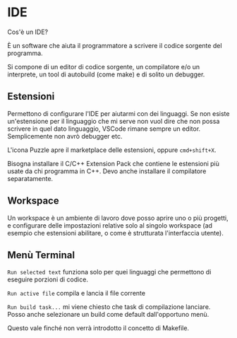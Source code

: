 # IDE

Cos'è un IDE?

È un software che aiuta il programmatore a scrivere il codice sorgente del programma.

Si compone di un editor di codice sorgente, un compilatore e/o un interprete, un tool di autobuild
(come make) e di solito un debugger.

## Estensioni

Permettono di configurare l'IDE per aiutarmi con dei linguaggi. Se non esiste un'estensione
per il linguaggio che mi serve non vuol dire che non possa scrivere in quel dato linguaggio,
VSCode rimane sempre un editor. Semplicemente non avrò debugger etc.

L'icona Puzzle apre il marketplace delle estensioni, oppure `cmd+shift+X`.

Bisogna installare il C/C++ Extension Pack che contiene le estensioni più usate da chi programma in C++.
Devo anche installare il compilatore separatamente.

## Workspace

Un workspace è un ambiente di lavoro dove posso aprire uno o più progetti, e configurare delle impostazioni
relative solo al singolo workspace (ad esempio che estensioni abilitare, o come è strutturata l'interfaccia
utente).

## Menù Terminal

`Run selected text` funziona solo per quei linguaggi che permettono di eseguire porzioni di codice.

`Run active file` compila e lancia il file corrente

`Run build task...` mi viene chiesto che task di compilazione lanciare. Posso anche selezionare un build come
default dall'opportuno menù.

Questo vale finché non verrà introdotto il concetto di Makefile.
